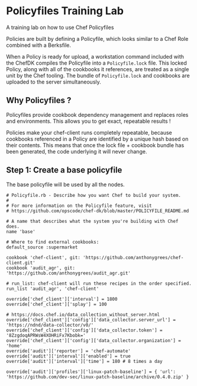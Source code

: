 # Policyfiles Training Lab
A training lab on how to use Chef Policyfiles

Policies are built by defining a Policyfile, which looks similar to a Chef Role combined with a Berksfile. 

When a Policy is ready for upload, a workstation command included with the ChefDK compiles the Policyfile into a ```Policyfile.lock``` file. This locked Policy, along with all of the cookbooks it references, are treated as a single unit by the Chef tooling. The bundle of ```Policyfile.lock``` and cookbooks are uploaded to the server simultaneously. 
## Why Policyfiles ?
Policyfiles provide cookbook dependency management and replaces roles and environments. This allows you to get exact, repeatable results !

Policies make your chef-client runs completely repeatable, because cookbooks referenced in a Policy are identified by a unique hash based on their contents. This means that once the lock file + cookbook bundle has been generated, the code underlying it will never change.

## Step 1: Create a base policyfile
The base policyfile will be used by all the nodes.

```
# Policyfile.rb - Describe how you want Chef to build your system.
#
# For more information on the Policyfile feature, visit
# https://github.com/opscode/chef-dk/blob/master/POLICYFILE_README.md

# A name that describes what the system you're building with Chef does.
name 'base'

# Where to find external cookbooks:
default_source :supermarket

cookbook 'chef-client', git: 'https://github.com/anthonygrees/chef-client.git'
cookbook 'audit_agr', git: 'https://github.com/anthonygrees/audit_agr.git'

# run_list: chef-client will run these recipes in the order specified.
run_list 'audit_agr', 'chef-client'

override['chef_client']['interval'] = 1800
override['chef_client']['splay'] = 100

# https://docs.chef.io/data_collection_without_server.html
override['chef_client']['config']['data_collector.server_url'] = 'https://ndnd/data-collector/v0/'
override['chef_client']['config']['data_collector.token'] = '8ZzgdoqAPRWsW4XOHRiFx7Kbobk='
override['chef_client']['config']['data_collector.organization'] = 'home'
override['audit']['reporter'] = 'chef-automate'
override['audit']['interval']['enabled'] = true
override['audit']['interval']['time'] = 180 # 8 times a day

override['audit']['profiles']['linux-patch-baseline'] = { 'url': 'https://github.com/dev-sec/linux-patch-baseline/archive/0.4.0.zip' }
```
